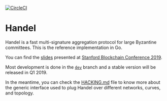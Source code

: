 [![CircleCI](https://circleci.com/gh/ConsenSys/handel.svg?style=svg)](https://circleci.com/gh/ConsenSys/handel)

# Handel

Handel is a fast multi-signature aggregation protocol for large Byzantine
committees. This is the reference implementation in Go.

You can find the [slides](https://docs.google.com/presentation/d/1fL0mBF5At4ojW0HhbvBQ2yJHA3_q8q8kiioC6WvY9g4/edit?usp=sharing) presented at [Stanford Blockchain Conference 2019](https://cyber.stanford.edu/sbc19).

Most development is done in the [`dev`](https://github.com/ConsenSys/handel/tree/dev) branch and a stable version will be released in Q1 2019.

In the meantime, you can check the [HACKING.md](https://github.com/ConsenSys/handel/blob/master/HACKING.md) file to know more about the generic interface used to plug Handel over different networks, curves, and topology.
